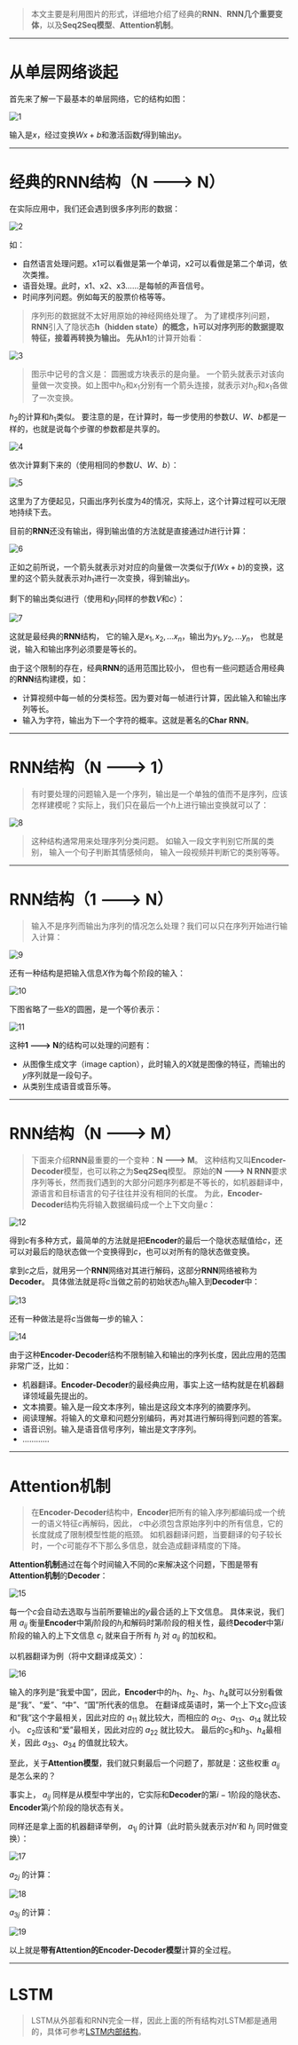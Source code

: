 > 本文主要是利用图片的形式，详细地介绍了经典的**RNN**、**RNN几个重要变体**，以及**Seq2Seq模型**、**Attention机制**。

----------

# 从单层网络谈起

首先来了解一下最基本的单层网络，它的结构如图：

![1](https://leanote.com/api/file/getImage?fileId=5b50a69eab64410a99002834)

输入是$x$，经过变换$Wx+b$和激活函数$f$得到输出$y$。

----------

# 经典的RNN结构（N ---> N）

在实际应用中，我们还会遇到很多序列形的数据：

![2](https://leanote.com/api/file/getImage?fileId=5b50a717ab64410c8d002796)

如：

 - 自然语言处理问题。x1可以看做是第一个单词，x2可以看做是第二个单词，依次类推。
 - 语音处理。此时，x1、x2、x3……是每帧的声音信号。
 - 时间序列问题。例如每天的股票价格等等。

> 序列形的数据就不太好用原始的神经网络处理了。
为了建模序列问题，**RNN**引入了隐状态**h（hidden state）**的概念，**h**可以对序列形的数据提取特征，接着再转换为输出。
先从**h1**的计算开始看：

![3](https://leanote.com/api/file/getImage?fileId=5b50aa84ab64410a990028ab)

> 图示中记号的含义是：
圆圈或方块表示的是向量。
一个箭头就表示对该向量做一次变换。如上图中$h_0$和$x_1$分别有一个箭头连接，就表示对$h_0$和$x_1$各做了一次变换。

$h_2$的计算和$h_1$类似。
要注意的是，在计算时，每一步使用的参数$U$、$W$、$b$都是一样的，也就是说每个步骤的参数都是共享的。

![4](https://leanote.com/api/file/getImage?fileId=5b50acc2ab64410c8d002804)

依次计算剩下来的（使用相同的参数$U$、$W$、$b$）：

![5](https://leanote.com/api/file/getImage?fileId=5b50ad02ab64410c8d00280c)

这里为了方便起见，只画出序列长度为$4$的情况，实际上，这个计算过程可以无限地持续下去。

目前的**RNN**还没有输出，得到输出值的方法就是直接通过$h$进行计算：

![6](https://leanote.com/api/file/getImage?fileId=5b50ad3eab64410c8d00280f)

正如之前所说，一个箭头就表示对对应的向量做一次类似于$f(Wx+b)$的变换，这里的这个箭头就表示对$h_1$进行一次变换，得到输出$y_1$。

剩下的输出类似进行（使用和$y_1$同样的参数$V$和$c$）：

![7](https://leanote.com/api/file/getImage?fileId=5b50ad8bab64410c8d002812)

这就是最经典的**RNN**结构，
它的输入是$x_1, x_2, ...x_n$，输出为$y_1, y_2, ...y_n$，
也就是说，输入和输出序列必须要是等长的。

由于这个限制的存在，经典**RNN**的适用范围比较小，
但也有一些问题适合用经典的**RNN**结构建模，如：

 - 计算视频中每一帧的分类标签。因为要对每一帧进行计算，因此输入和输出序列等长。
 - 输入为字符，输出为下一个字符的概率。这就是著名的**Char RNN**。

----------

# RNN结构（N ---> 1）

> 有时要处理的问题输入是一个序列，输出是一个单独的值而不是序列，应该怎样建模呢？实际上，我们只在最后一个$h$上进行输出变换就可以了：

![8](https://leanote.com/api/file/getImage?fileId=5b50aea0ab64410a990028e4)

> 这种结构通常用来处理序列分类问题。
如输入一段文字判别它所属的类别，
输入一个句子判断其情感倾向，
输入一段视频并判断它的类别等等。

----------

# RNN结构（1 ---> N）

> 输入不是序列而输出为序列的情况怎么处理？我们可以只在序列开始进行输入计算：

![9](https://leanote.com/api/file/getImage?fileId=5b50aef5ab64410a990028e9)

还有一种结构是把输入信息$X$作为每个阶段的输入：

![10](https://leanote.com/api/file/getImage?fileId=5b50af16ab64410c8d00282e)

下图省略了一些$X$的圆圈，是一个等价表示：
 
 ![11](https://leanote.com/api/file/getImage?fileId=5b50af3bab64410c8d002834)
 
 这种**1 ---> N**的结构可以处理的问题有：

 - 从图像生成文字（image caption），此时输入的$X$就是图像的特征，而输出的$y$序列就是一段句子。
 - 从类别生成语音或音乐等。

----------

# RNN结构（N ---> M）
 
> 下面来介绍**RNN**最重要的一个变种：**N ---> M**。
这种结构又叫**Encoder-Decoder**模型，也可以称之为**Seq2Seq**模型。
原始的**N ---> N RNN**要求序列等长，然而我们遇到的大部分问题序列都是不等长的，如机器翻译中，源语言和目标语言的句子往往并没有相同的长度。
为此，**Encoder-Decoder**结构先将输入数据编码成一个上下文向量$c$：

![12](https://leanote.com/api/file/getImage?fileId=5b50b01bab64410a99002904)

得到$c$有多种方式，最简单的方法就是把**Encoder**的最后一个隐状态赋值给$c$，还可以对最后的隐状态做一个变换得到$c$，也可以对所有的隐状态做变换。

拿到$c$之后，就用另一个**RNN**网络对其进行解码，这部分**RNN**网络被称为**Decoder**。
具体做法就是将$c$当做之前的初始状态$h_0$输入到**Decoder**中：

![13](https://leanote.com/api/file/getImage?fileId=5b50b074ab64410a9900290b)

还有一种做法是将$c$当做每一步的输入：

![14](https://leanote.com/api/file/getImage?fileId=5b50b09fab64410a99002916)

由于这种**Encoder-Decoder**结构不限制输入和输出的序列长度，因此应用的范围非常广泛，比如：

 - 机器翻译。**Encoder-Decoder**的最经典应用，事实上这一结构就是在机器翻译领域最先提出的。
 - 文本摘要。输入是一段文本序列，输出是这段文本序列的摘要序列。
 - 阅读理解。将输入的文章和问题分别编码，再对其进行解码得到问题的答案。
 - 语音识别。输入是语音信号序列，输出是文字序列。
 - …………

----------

# Attention机制

> 在**Encoder-Decoder**结构中，**Encoder**把所有的输入序列都编码成一个统一的语义特征$c$再解码，因此， $c$中必须包含原始序列中的所有信息，它的长度就成了限制模型性能的瓶颈。
如机器翻译问题，当要翻译的句子较长时，一个$c$可能存不下那么多信息，就会造成翻译精度的下降。

**Attention机制**通过在每个时间输入不同的$c$来解决这个问题，下图是带有**Attention机制**的**Decoder**：

![15](https://leanote.com/api/file/getImage?fileId=5b50b127ab64410a9900291a)

每一个$c$会自动去选取与当前所要输出的$y$最合适的上下文信息。
具体来说，我们用 $a_{ij}$ 衡量**Encoder**中第$j$阶段的$h_j$和解码时第$i$阶段的相关性，最终**Decoder**中第$i$阶段的输入的上下文信息 $c_i$ 就来自于所有 $h_j$ 对 $a_{ij}$ 的加权和。

以机器翻译为例（将中文翻译成英文）：

![16](https://leanote.com/api/file/getImage?fileId=5b50b17dab64410c8d00286c)

输入的序列是“我爱中国”，因此，**Encoder**中的$h_1、h_2、h_3、h_4$就可以分别看做是“我”、“爱”、“中”、“国”所代表的信息。
在翻译成英语时，第一个上下文$c_1$应该和“我”这个字最相关，因此对应的 $a_{11}$ 就比较大，而相应的 $a_{12} 、 a_{13} 、 a_{14}$ 就比较小。
$c_2$应该和“爱”最相关，因此对应的 $a_{22}$ 就比较大。
最后的$c_3$和$h_3、h_4$最相关，因此 $a_{33} 、 a_{34}$ 的值就比较大。

至此，关于**Attention模型**，我们就只剩最后一个问题了，那就是：这些权重 $a_{ij}$ 是怎么来的？

事实上， $a_{ij}$ 同样是从模型中学出的，它实际和**Decoder**的第$i-1$阶段的隐状态、**Encoder**第$j$个阶段的隐状态有关。

同样还是拿上面的机器翻译举例， $a_{1j}$ 的计算（此时箭头就表示对$h'$和 $h_j$ 同时做变换）：
 
![17](https://leanote.com/api/file/getImage?fileId=5b50b209ab64410c8d002871)

$a_{2j}$ 的计算：

![18](https://leanote.com/api/file/getImage?fileId=5b50b232ab64410a99002925)

$a_{3j}$ 的计算：

![19](https://leanote.com/api/file/getImage?fileId=5b50b24cab64410c8d002879)

以上就是**带有Attention的Encoder-Decoder模型**计算的全过程。

----------

# LSTM

> LSTM从外部看和RNN完全一样，因此上面的所有结构对LSTM都是通用的，具体可参考[LSTM内部结构](http://colah.github.io/posts/2015-08-Understanding-LSTMs/)。

